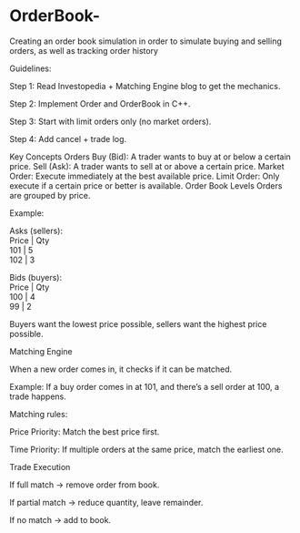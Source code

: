 # OrderBook-
Creating an order book simulation in order to simulate buying and selling orders, as well as tracking order history

Guidelines:

Step 1: Read Investopedia + Matching Engine blog to get the mechanics.

Step 2: Implement Order and OrderBook in C++.

Step 3: Start with limit orders only (no market orders).

Step 4: Add cancel + trade log.

Key Concepts
Orders
Buy (Bid): A trader wants to buy at or below a certain price.
Sell (Ask): A trader wants to sell at or above a certain price.
Market Order: Execute immediately at the best available price.
Limit Order: Only execute if a certain price or better is available.
Order Book Levels
Orders are grouped by price.

Example:

Asks (sellers):  
Price | Qty  
101   | 5  
102   | 3  

Bids (buyers):  
Price | Qty  
100   | 4  
99    | 2  


Buyers want the lowest price possible, sellers want the highest price possible.

Matching Engine

When a new order comes in, it checks if it can be matched.

Example: If a buy order comes in at 101, and there’s a sell order at 100, a trade happens.

Matching rules:

Price Priority: Match the best price first.

Time Priority: If multiple orders at the same price, match the earliest one.

Trade Execution

If full match → remove order from book.

If partial match → reduce quantity, leave remainder.

If no match → add to book.
